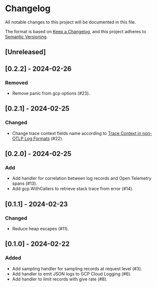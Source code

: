 # Changelog

All notable changes to this project will be documented in this file.

The format is based on [Keep a Changelog](https://keepachangelog.com/en/1.0.0/), and this project adheres
to [Semantic Versioning](https://semver.org/spec/v2.0.0.html).

## [Unreleased]

## [0.2.2] - 2024-02-26

### Removed
- Remove panic from gcp options (#23).

## [0.2.1] - 2024-02-25

### Changed

- Change trace context fields name according to
[Trace Context in non-OTLP Log Formats](https://opentelemetry.io/docs/specs/otel/compatibility/logging_trace_context/) (#22).

## [0.2.0] - 2024-02-25

### Add

- Add handler for correlation between log records and Open Telemetry spans (#13).
- Add gcp.WithCallers to retrieve stack trace from error (#14).

## [0.1.1] - 2024-02-23

### Changed

- Reduce heap escapes (#11).

## [0.1.0] - 2024-02-22

### Added

- Add sampling handler for sampling records at request level (#3).
- Add handler to emit JSON logs to GCP Cloud Logging (#6).
- Add handler to limit records with give rate (#8).
